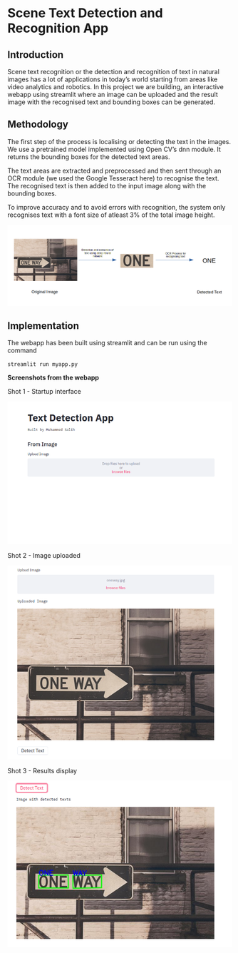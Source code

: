 # Scene Text Detection and Recognition App

## Introduction
Scene text recognition or the detection and recognition of text in natural images has a lot of applications in today’s world starting from areas like video analytics and robotics. In this project we are building, an interactive webapp using streamlit where an image can be uploaded and the result image with the recognised text and bounding boxes can be generated.

## Methodology
The first step of the process is localising or detecting the text in the images. We use a pretrained model implemented using Open CV’s dnn module. It returns the bounding boxes for the detected text areas. 

The text areas are extracted and preprocessed and then sent through an OCR module (we used the Google Tesseract here) to recognise the text. The recognised text is then added to the input image along with the bounding boxes. 

To improve accuracy and to avoid errors with recognition, the system only recognises text with a font size of atleast 3% of the total image height.

![Flow](https://github.com/muhammedsalihk/Scene-Text-Detection-and-Recognition-App/blob/master/Images/DNN.png)

## Implementation
The webapp has been built using streamlit and can be run using the command 
```
streamlit run myapp.py
```
**Screenshots from the webapp**

Shot 1 - Startup interface

![App1](https://github.com/muhammedsalihk/Scene-Text-Detection-and-Recognition-App/blob/master/Images/App%201.png)

Shot 2 - Image uploaded

![App2](https://github.com/muhammedsalihk/Scene-Text-Detection-and-Recognition-App/blob/master/Images/App%202.png)

Shot 3 - Results display

![App3](https://github.com/muhammedsalihk/Scene-Text-Detection-and-Recognition-App/blob/master/Images/App%203.png)

